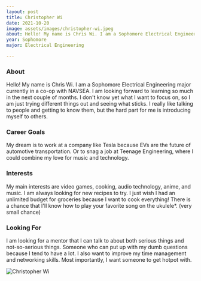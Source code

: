 ```yaml
---
layout: post
title: Christopher Wi 
date: 2021-10-20
image: assets/images/christopher-wi.jpeg
about: Hello! My name is Chris Wi. I am a Sophomore Electrical Engineering major currently in a co-op with NAVSEA. I am looking forward to learning so much in the next couple of months. I don't know yet what I want to focus on, so I am just trying different things out and seeing what sticks. I really like talking to people and getting to know them, but the hard part for me is introducing myself to others.
year: Sophomore
major: Electrical Engineering

---
```


### About

Hello! My name is Chris Wi. I am a Sophomore Electrical Engineering major currently in a co-op with NAVSEA. I am looking forward to learning so much in the next couple of months. I don't know yet what I want to focus on, so I am just trying different things out and seeing what sticks. I really like talking to people and getting to know them, but the hard part for me is introducing myself to others.

### Career Goals

My dream is to work at a company like Tesla because EVs are the future of automotive transportation. Or to snag a job at Teenage Engineering, where I could combine my love for music and technology.

### Interests

My main interests are video games, cooking, audio technology, anime, and music. I am always looking for new recipes to try. I just wish I had an unlimited budget for groceries because I want to cook everything! There is a chance that I'll know how to play your favorite song on the ukulele*. (very small chance)

### Looking For

I am looking for a mentor that I can talk to about both serious things and not-so-serious things. Someone who can put up with my dumb questions because I tend to have a lot. I also want to improve my time management and networking skills. Most importantly, I want someone to get hotpot with.

<div class="text-center my-5">
    <img src="https://sase-drexel.github.io/mentorship-2021/christopher-wi.jpeg" alt="Christopher Wi" class="rounded post-img" />
</div>
